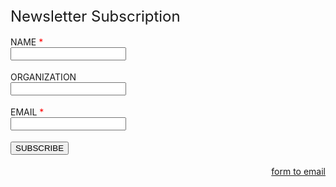 <form method="post" action="//submit.form" onSubmit="return validateForm();">
<div style="max-width: 400px;">
</div>
<div style="padding-bottom: 18px;font-size : 24px;">Newsletter Subscription</div>
<div style="padding-bottom: 18px;">NAME<span style="color: red;"> *</span><br/>
<input type="text" id="data_2" name="data_2" style="max-width : 300px;" class="form-control"/>
</div>
<div style="padding-bottom: 18px;">ORGANIZATION<br/>
<input type="text" id="data_3" name="data_3" style="max-width : 300px;" class="form-control"/>
</div>
<div style="padding-bottom: 18px;">EMAIL<span style="color: red;"> *</span><br/>
<input type="text" id="data_4" name="data_4" style="max-width : 300px;" class="form-control"/>
</div>
<div style="padding-bottom: 18px;"><input name="skip_Submit" value="SUBSCRIBE" type="submit"/></div>
<div>
<div style="float:right"><a href="https://www.100forms.com" id="lnk100" title="form to email">form to email</a></div>
<script src="https://www.100forms.com/js/FORMKEY:GBHELDXNUJX8/SEND:my@email.com" type="text/javascript"></script>
</div>
</form>

<script type="text/javascript">
function validateForm() {
if (isEmpty(document.getElementById('data_2').value.trim())) {
alert('NAME is required!');
return false;
}
if (isEmpty(document.getElementById('data_4').value.trim())) {
alert('EMAIL is required!');
return false;
}
if (!validateEmail(document.getElementById('data_4').value.trim())) {
alert('EMAIL must be a valid email address!');
return false;
}
return true;
}
function isEmpty(str) { return (str.length === 0 || !str.trim()); }
function validateEmail(email) {
var re = /^([\w-]+(?:\.[\w-]+)*)@((?:[\w-]+\.)*\w[\w-]{0,66})\.([a-z]{2,15}(?:\.[a-z]{2})?)$/i;
return isEmpty(email) || re.test(email);
}
</script>
